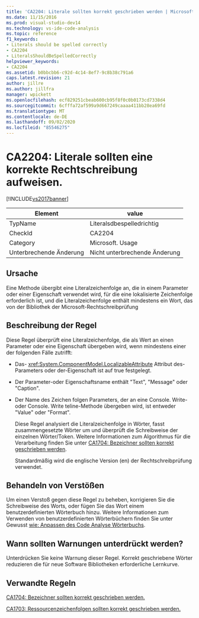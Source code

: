 ```yaml
---
title: 'CA2204: Literale sollten korrekt geschrieben werden | Microsoft-Dokumentation'
ms.date: 11/15/2016
ms.prod: visual-studio-dev14
ms.technology: vs-ide-code-analysis
ms.topic: reference
f1_keywords:
- Literals should be spelled correctly
- CA2204
- LiteralsShouldBeSpelledCorrectly
helpviewer_keywords:
- CA2204
ms.assetid: b0bbcbb6-c92d-4c14-8ef7-9c8b38c791a6
caps.latest.revision: 21
author: jillre
ms.author: jillfra
manager: wpickett
ms.openlocfilehash: ecf829251cbeab600cb95f8f0c0b0173cd7338d4
ms.sourcegitcommit: 6cfffa72af599a9d667249caaaa411bb28ea69fd
ms.translationtype: MT
ms.contentlocale: de-DE
ms.lasthandoff: 09/02/2020
ms.locfileid: "85546275"
---
```

# <a name="ca2204-literals-should-be-spelled-correctly"></a>CA2204: Literale sollten eine korrekte Rechtschreibung aufweisen.
[!INCLUDE[vs2017banner](../includes/vs2017banner.md)]

|Element|value|
|-|-|
|TypName|Literalsdbespelledrichtig|
|CheckId|CA2204|
|Category|Microsoft. Usage|
|Unterbrechende Änderung|Nicht unterbrechende Änderung|

## <a name="cause"></a>Ursache
 Eine Methode übergibt eine Literalzeichenfolge an, die in einem Parameter oder einer Eigenschaft verwendet wird, für die eine lokalisierte Zeichenfolge erforderlich ist, und die Literalzeichenfolge enthält mindestens ein Wort, das von der Bibliothek der Microsoft-Rechtschreibprüfung

## <a name="rule-description"></a>Beschreibung der Regel
 Diese Regel überprüft eine Literalzeichenfolge, die als Wert an einen Parameter oder eine Eigenschaft übergeben wird, wenn mindestens einer der folgenden Fälle zutrifft:

- Das- <xref:System.ComponentModel.LocalizableAttribute> Attribut des-Parameters oder der-Eigenschaft ist auf true festgelegt.

- Der Parameter-oder Eigenschaftsname enthält "Text", "Message" oder "Caption".

- Der Name des Zeichen folgen Parameters, der an eine Console. Write-oder Console. Write teline-Methode übergeben wird, ist entweder "Value" oder "Format".

  Diese Regel analysiert die Literalzeichenfolge in Wörter, fasst zusammengesetzte Wörter um und überprüft die Schreibweise der einzelnen Wörter/Token. Weitere Informationen zum Algorithmus für die Verarbeitung finden Sie unter [CA1704: Bezeichner sollten korrekt geschrieben werden](../code-quality/ca1704-identifiers-should-be-spelled-correctly.md).

  Standardmäßig wird die englische Version (en) der Rechtschreibprüfung verwendet.

## <a name="how-to-fix-violations"></a>Behandeln von Verstößen
 Um einen Verstoß gegen diese Regel zu beheben, korrigieren Sie die Schreibweise des Worts, oder fügen Sie das Wort einem benutzerdefinierten Wörterbuch hinzu. Weitere Informationen zum Verwenden von benutzerdefinierten Wörterbüchern finden Sie unter Gewusst [wie: Anpassen des Code Analyse Wörterbuchs](../code-quality/how-to-customize-the-code-analysis-dictionary.md).

## <a name="when-to-suppress-warnings"></a>Wann sollten Warnungen unterdrückt werden?
 Unterdrücken Sie keine Warnung dieser Regel. Korrekt geschriebene Wörter reduzieren die für neue Software Bibliotheken erforderliche Lernkurve.

## <a name="related-rules"></a>Verwandte Regeln
 [CA1704: Bezeichner sollten korrekt geschrieben werden.](../code-quality/ca1704-identifiers-should-be-spelled-correctly.md)

 [CA1703: Ressourcenzeichenfolgen sollten korrekt geschrieben werden.](../code-quality/ca1703-resource-strings-should-be-spelled-correctly.md)
